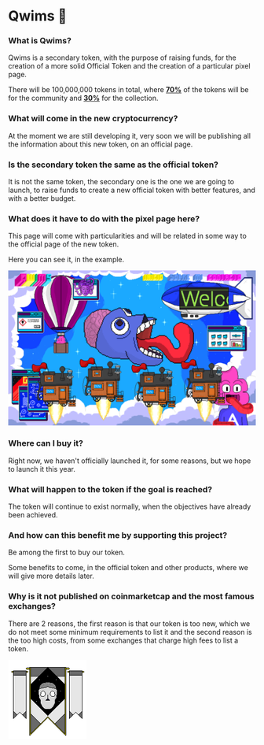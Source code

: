 # Qwims 🦾

### What is Qwims? 

Qwims is a secondary token, with the purpose of raising funds, for the creation of a more solid Official Token and the creation of a particular pixel page.

There will be 100,000,000 tokens in total, where [**70%**]() of the tokens will be for the community and [**30%**]() for the collection.

### What will come in the new cryptocurrency? 

At the moment we are still developing it, very soon we will be publishing all the information about this new token, on an official page.

### Is the secondary token the same as the official token?

It is not the same token, the secondary one is the one we are going to launch, to raise funds to create a new official token with better features, and with a better budget.

### What does it have to do with the pixel page here? 

This page will come with particularities and will be related in some way to the official page of the new token.

Here you can see it, in the example.

![](https://github.com/QwimmsQwims/QwimmsQwims/blob/013fefb5a9017dbe41e5901247cca2a2a9875e12/Primera%20Parte%20Web113.png)


### Where can I buy it? 

Right now, we haven't officially launched it, for some reasons, but we hope to launch it this year.

### What will happen to the token if the goal is reached? 

The token will continue to exist normally, when the objectives have already been achieved.

### And how can this benefit me by supporting this project?

Be among the first to buy our token.

Some benefits to come, in the official token and other products, where we will give more details later.

### Why is it not published on coinmarketcap and the most famous exchanges? 

There are 2 reasons, the first reason is that our token is too new, which we do not meet some minimum requirements to list it and the second reason is the too high costs, from some exchanges that charge high fees to list a token.

![](https://github.com/QwimmsQwims/QwimmsQwims/blob/9ab9316af4c4700d0b4c2b510f0a4566e0650617/Sprite-0002.png)

